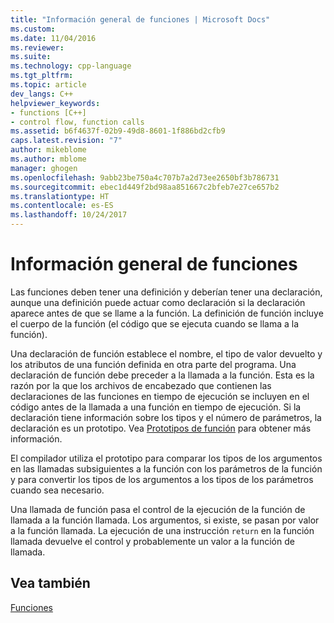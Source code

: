 ```yaml
---
title: "Información general de funciones | Microsoft Docs"
ms.custom: 
ms.date: 11/04/2016
ms.reviewer: 
ms.suite: 
ms.technology: cpp-language
ms.tgt_pltfrm: 
ms.topic: article
dev_langs: C++
helpviewer_keywords:
- functions [C++]
- control flow, function calls
ms.assetid: b6f4637f-02b9-49d8-8601-1f886bd2cfb9
caps.latest.revision: "7"
author: mikeblome
ms.author: mblome
manager: ghogen
ms.openlocfilehash: 9abb23be750a4c707b7a2d73ee2650bf3b786731
ms.sourcegitcommit: ebec1d449f2bd98aa851667c2bfeb7e27ce657b2
ms.translationtype: HT
ms.contentlocale: es-ES
ms.lasthandoff: 10/24/2017
---
```

# <a name="overview-of-functions"></a>Información general de funciones
Las funciones deben tener una definición y deberían tener una declaración, aunque una definición puede actuar como declaración si la declaración aparece antes de que se llame a la función. La definición de función incluye el cuerpo de la función (el código que se ejecuta cuando se llama a la función).  
  
 Una declaración de función establece el nombre, el tipo de valor devuelto y los atributos de una función definida en otra parte del programa. Una declaración de función debe preceder a la llamada a la función. Esta es la razón por la que los archivos de encabezado que contienen las declaraciones de las funciones en tiempo de ejecución se incluyen en el código antes de la llamada a una función en tiempo de ejecución. Si la declaración tiene información sobre los tipos y el número de parámetros, la declaración es un prototipo. Vea [Prototipos de función](../c-language/function-prototypes.md) para obtener más información.  
  
 El compilador utiliza el prototipo para comparar los tipos de los argumentos en las llamadas subsiguientes a la función con los parámetros de la función y para convertir los tipos de los argumentos a los tipos de los parámetros cuando sea necesario.  
  
 Una llamada de función pasa el control de la ejecución de la función de llamada a la función llamada. Los argumentos, si existe, se pasan por valor a la función llamada. La ejecución de una instrucción `return` en la función llamada devuelve el control y probablemente un valor a la función de llamada.  
  
## <a name="see-also"></a>Vea también  
 [Funciones](../c-language/functions-c.md)